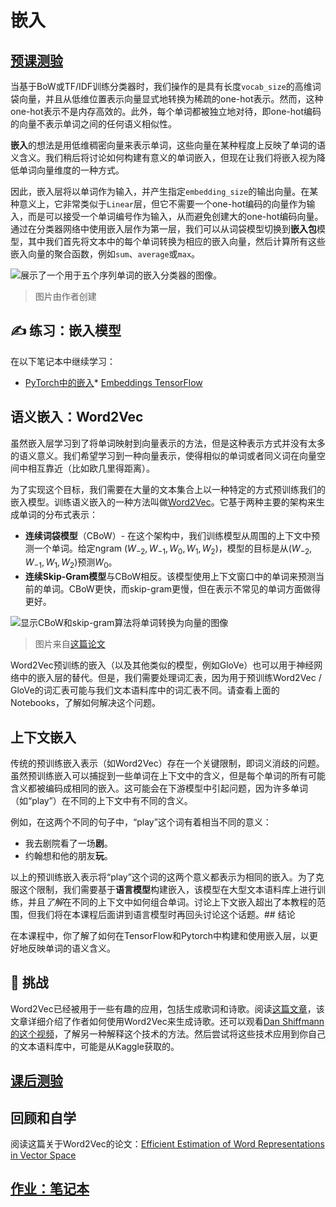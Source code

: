 # 嵌入

## [预课测验](https://red-field-0a6ddfd03.1.azurestaticapps.net/quiz/114)

当基于BoW或TF/IDF训练分类器时，我们操作的是具有长度`vocab_size`的高维词袋向量，并且从低维位置表示向量显式地转换为稀疏的one-hot表示。然而，这种one-hot表示不是内存高效的。此外，每个单词都被独立地对待，即one-hot编码的向量不表示单词之间的任何语义相似性。

**嵌入**的想法是用低维稠密向量来表示单词，这些向量在某种程度上反映了单词的语义含义。我们稍后将讨论如何构建有意义的单词嵌入，但现在让我们将嵌入视为降低单词向量维度的一种方式。

因此，嵌入层将以单词作为输入，并产生指定`embedding_size`的输出向量。在某种意义上，它非常类似于`Linear`层，但它不需要一个one-hot编码的向量作为输入，而是可以接受一个单词编号作为输入，从而避免创建大的one-hot编码向量。通过在分类器网络中使用嵌入层作为第一层，我们可以从词袋模型切换到**嵌入包**模型，其中我们首先将文本中的每个单词转换为相应的嵌入向量，然后计算所有这些嵌入向量的聚合函数，例如`sum`、`average`或`max`。

![展示了一个用于五个序列单词的嵌入分类器的图像。](../images/embedding-classifier-example.png)

> 图片由作者创建

## ✍️ 练习：嵌入模型

在以下笔记本中继续学习：
* [PyTorch中的嵌入](../EmbeddingsPyTorch.ipynb)* [Embeddings TensorFlow](../EmbeddingsTF.ipynb)

## 语义嵌入：Word2Vec

虽然嵌入层学习到了将单词映射到向量表示的方法，但是这种表示方式并没有太多的语义意义。我们希望学习到一种向量表示，使得相似的单词或者同义词在向量空间中相互靠近（比如欧几里得距离）。

为了实现这个目标，我们需要在大量的文本集合上以一种特定的方式预训练我们的嵌入模型。训练语义嵌入的一种方法叫做[Word2Vec](https://en.wikipedia.org/wiki/Word2vec)。它基于两种主要的架构来生成单词的分布式表示：

- **连续词袋模型**（CBoW）- 在这个架构中，我们训练模型从周围的上下文中预测一个单词。给定ngram $(W_{-2},W_{-1},W_0,W_1,W_2)$，模型的目标是从$(W_{-2},W_{-1},W_1,W_2)$预测$W_0$。
- **连续Skip-Gram模型**与CBoW相反。该模型使用上下文窗口中的单词来预测当前的单词。CBoW更快，而skip-gram更慢，但在表示不常见的单词方面做得更好。

![显示CBoW和skip-gram算法将单词转换为向量的图像](../images/example-algorithms-for-converting-words-to-vectors.png)

> 图片来自[这篇论文](https://arxiv.org/pdf/1301.3781.pdf)

Word2Vec预训练的嵌入（以及其他类似的模型，例如GloVe）也可以用于神经网络中的嵌入层的替代。但是，我们需要处理词汇表，因为用于预训练Word2Vec / GloVe的词汇表可能与我们文本语料库中的词汇表不同。请查看上面的Notebooks，了解如何解决这个问题。

## 上下文嵌入

传统的预训练嵌入表示（如Word2Vec）存在一个关键限制，即词义消歧的问题。虽然预训练嵌入可以捕捉到一些单词在上下文中的含义，但是每个单词的所有可能含义都被编码成相同的嵌入。这可能会在下游模型中引起问题，因为许多单词（如“play”）在不同的上下文中有不同的含义。

例如，在这两个不同的句子中，“play”这个词有着相当不同的意义：

- 我去剧院看了一场**剧**。
- 约翰想和他的朋友**玩**。

以上的预训练嵌入表示将“play”这个词的这两个意义都表示为相同的嵌入。为了克服这个限制，我们需要基于**语言模型**构建嵌入，该模型在大型文本语料库上进行训练，并且*了解*在不同的上下文中如何组合单词。讨论上下文嵌入超出了本教程的范围，但我们将在本课程后面讲到语言模型时再回头讨论这个话题。## 结论

在本课程中，你了解了如何在TensorFlow和Pytorch中构建和使用嵌入层，以更好地反映单词的语义含义。

## 🚀 挑战

Word2Vec已经被用于一些有趣的应用，包括生成歌词和诗歌。阅读[这篇文章](https://www.politetype.com/blog/word2vec-color-poems)，该文章详细介绍了作者如何使用Word2Vec来生成诗歌。还可以观看[Dan Shiffmann的这个视频](https://www.youtube.com/watch?v=LSS_bos_TPI&ab_channel=TheCodingTrain)，了解另一种解释这个技术的方法。然后尝试将这些技术应用到你自己的文本语料库中，可能是从Kaggle获取的。

## [课后测验](https://red-field-0a6ddfd03.1.azurestaticapps.net/quiz/214)

## 回顾和自学

阅读这篇关于Word2Vec的论文：[Efficient Estimation of Word Representations in Vector Space](https://arxiv.org/pdf/1301.3781.pdf)

## [作业：笔记本](assignment.zh.md)